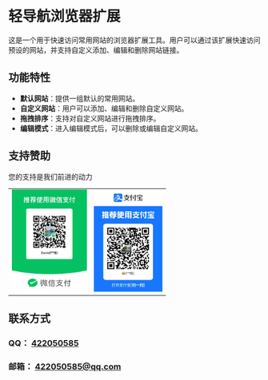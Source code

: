 # 轻导航浏览器扩展

这是一个用于快速访问常用网站的浏览器扩展工具。用户可以通过该扩展快速访问预设的网站，并支持自定义添加、编辑和删除网站链接。

## 功能特性

- **默认网站**：提供一组默认的常用网站。
- **自定义网站**：用户可以添加、编辑和删除自定义网站。
- **拖拽排序**：支持对自定义网站进行拖拽排序。
- **编辑模式**：进入编辑模式后，可以删除或编辑自定义网站。


## 支持赞助
您的支持是我们前进的动力

<table>
    <tr>
        <td><img src="images\wechat.jpg" style="zoom:20%"/></td>
        <td><img src="images\zhifubao.jpg" style="zoom:20%"/></td>
    </tr>
</table>

## 联系方式
### QQ： [422050585](tencent://AddContact/?fromId=45&fromSubId=1&subcmd=all&uin=422050585)
### 邮箱： [422050585@qq.com](mailto:422050585@qq.com)